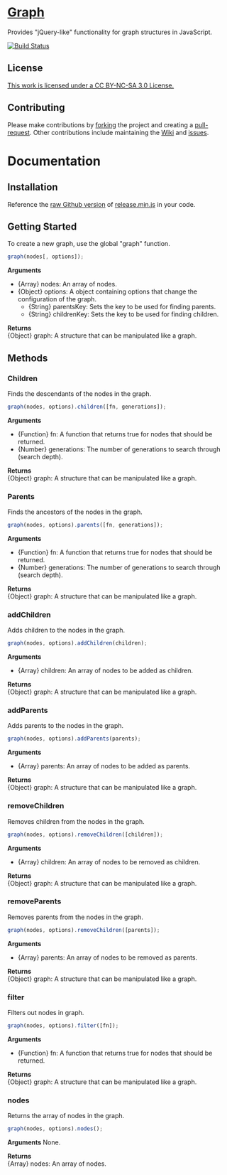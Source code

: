 # [Graph](https://www.github.com/ryansmith94/Graph)
Provides "jQuery-like" functionality for graph structures in JavaScript.

[![Build Status](https://travis-ci.org/ryansmith94/Graph.png)](https://travis-ci.org/ryansmith94/Graph)

## License
[This work is licensed under a CC BY-NC-SA 3.0 License.](<%= http://creativecommons.org/licenses/by-nc-sa/3.0/ %>)

## Contributing
Please make contributions by [forking](https://github.com/ryansmith94/Graph/fork "/fork") the project and creating a [pull-request](https://github.com/ryansmith94/Graph/pull/new/master "/pull-request"). Other contributions include maintaining the [Wiki](https://github.com/ryansmith94/Graph/wiki "/wiki") and [issues](https://github.com/ryansmith94/Graph/issues?state=open "/issues").

# Documentation
## Installation
Reference the [raw Github version](https://raw.github.com/ryansmith94/Graph/master/build/release.min.js) of [release.min.js](https://www.github.com/ryansmith94/Graph/blob/master/build/release.min.js) in your code.

## Getting Started
To create a new graph, use the global "graph" function.
```JavaScript
graph(nodes[, options]);
```

**Arguments**
* {Array} nodes: An array of nodes.
* {Object} options: A object containing options that change the configuration of the graph.
    * {String} parentsKey: Sets the key to be used for finding parents.
    * {String} childrenKey: Sets the key to be used for finding children.

**Returns**   
{Object} graph: A structure that can be manipulated like a graph.

## Methods
### Children
Finds the descendants of the nodes in the graph.
```JavaScript
graph(nodes, options).children([fn, generations]);
```

**Arguments**
* {Function} fn: A function that returns true for nodes that should be returned.
* {Number} generations: The number of generations to search through (search depth).

**Returns**   
{Object} graph: A structure that can be manipulated like a graph.


### Parents
Finds the ancestors of the nodes in the graph.
```JavaScript
graph(nodes, options).parents([fn, generations]);
```

**Arguments**
* {Function} fn: A function that returns true for nodes that should be returned.
* {Number} generations: The number of generations to search through (search depth).

**Returns**   
{Object} graph: A structure that can be manipulated like a graph.


### addChildren
Adds children to the nodes in the graph.
```JavaScript
graph(nodes, options).addChildren(children);
```

**Arguments**
* {Array} children: An array of nodes to be added as children.

**Returns**   
{Object} graph: A structure that can be manipulated like a graph.


### addParents
Adds parents to the nodes in the graph.
```JavaScript
graph(nodes, options).addParents(parents);
```

**Arguments**
* {Array} parents: An array of nodes to be added as parents.

**Returns**   
{Object} graph: A structure that can be manipulated like a graph.


### removeChildren
Removes children from the nodes in the graph.
```JavaScript
graph(nodes, options).removeChildren([children]);
```

**Arguments**
* {Array} children: An array of nodes to be removed as children.

**Returns**   
{Object} graph: A structure that can be manipulated like a graph.


### removeParents
Removes parents from the nodes in the graph.
```JavaScript
graph(nodes, options).removeChildren([parents]);
```

**Arguments**
* {Array} parents: An array of nodes to be removed as parents.

**Returns**   
{Object} graph: A structure that can be manipulated like a graph.


### filter
Filters out nodes in graph.
```JavaScript
graph(nodes, options).filter([fn]);
```

**Arguments**
* {Function} fn: A function that returns true for nodes that should be returned.

**Returns**   
{Object} graph: A structure that can be manipulated like a graph.


### nodes
Returns the array of nodes in the graph.
```JavaScript
graph(nodes, options).nodes();
```

**Arguments**
None.

**Returns**   
{Array} nodes: An array of nodes.